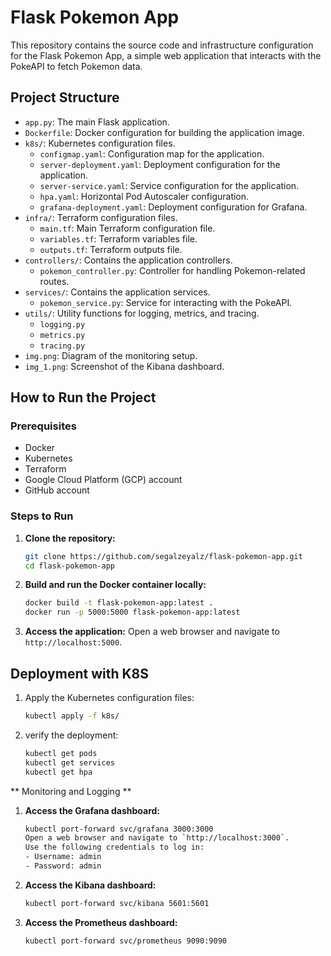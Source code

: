 # Flask Pokemon App

This repository contains the source code and infrastructure configuration for the Flask Pokemon App, a simple web application that interacts with the PokeAPI to fetch Pokemon data.

## Project Structure

- `app.py`: The main Flask application.
- `Dockerfile`: Docker configuration for building the application image.
- `k8s/`: Kubernetes configuration files.
  - `configmap.yaml`: Configuration map for the application.
  - `server-deployment.yaml`: Deployment configuration for the application.
  - `server-service.yaml`: Service configuration for the application.
  - `hpa.yaml`: Horizontal Pod Autoscaler configuration.
  - `grafana-deployment.yaml`: Deployment configuration for Grafana.
- `infra/`: Terraform configuration files.
  - `main.tf`: Main Terraform configuration file.
  - `variables.tf`: Terraform variables file.
  - `outputs.tf`: Terraform outputs file.
- `controllers/`: Contains the application controllers.
  - `pokemon_controller.py`: Controller for handling Pokemon-related routes.
- `services/`: Contains the application services.
  - `pokemon_service.py`: Service for interacting with the PokeAPI.
- `utils/`: Utility functions for logging, metrics, and tracing.
  - `logging.py`
  - `metrics.py`
  - `tracing.py`
- `img.png`: Diagram of the monitoring setup.
- `img_1.png`: Screenshot of the Kibana dashboard.

## How to Run the Project

### Prerequisites

- Docker
- Kubernetes
- Terraform
- Google Cloud Platform (GCP) account
- GitHub account

### Steps to Run

1. **Clone the repository:**
   ```sh
   git clone https://github.com/segalzeyalz/flask-pokemon-app.git
   cd flask-pokemon-app

2. **Build and run the Docker container locally:**
   ```sh
   docker build -t flask-pokemon-app:latest .
   docker run -p 5000:5000 flask-pokemon-app:latest
3. **Access the application:**
      Open a web browser and navigate to `http://localhost:5000`.

## Deployment with K8S
1. Apply the Kubernetes configuration files:
   ```sh
   kubectl apply -f k8s/
2. verify the deployment:
   ```sh
   kubectl get pods
   kubectl get services
   kubectl get hpa

** Monitoring and Logging **
1. **Access the Grafana dashboard:**
   ```sh
   kubectl port-forward svc/grafana 3000:3000
   Open a web browser and navigate to `http://localhost:3000`.
   Use the following credentials to log in:
   - Username: admin
   - Password: admin
2. **Access the Kibana dashboard:**
   ```sh 
   kubectl port-forward svc/kibana 5601:5601
3. **Access the Prometheus dashboard:**
   ```sh
   kubectl port-forward svc/prometheus 9090:9090
